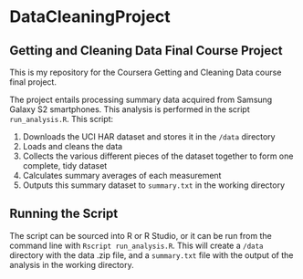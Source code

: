 # DataCleaningProject
## Getting and Cleaning Data Final Course Project

This is my repository for the Coursera Getting and Cleaning Data course final project.
  
The project entails processing summary data acquired from Samsung Galaxy S2 smartphones.
This analysis is performed in the script `run_analysis.R`. This script:

1. Downloads the UCI HAR dataset and stores it in the `/data` directory
2. Loads and cleans the data
3. Collects the various different pieces of the dataset together to form one
complete, tidy dataset
4. Calculates summary averages of each measurement
5. Outputs this summary dataset to `summary.txt` in the working directory

## Running the Script

The script can be sourced into R or R Studio, or it can be run from the command
line with `Rscript run_analysis.R`. This will create a `/data` directory with
the data .zip file, and a `summary.txt` file with the output of the analysis in
the working directory.